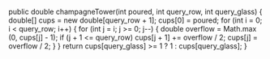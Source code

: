public double champagneTower(int poured, int query_row, int query_glass) {
double[] cups = new double[query_row + 1];
cups[0] = poured;
for (int i = 0; i < query_row; i++) {
for (int j = i; j >= 0; j--) {
double overflow = Math.max (0, cups[j] - 1);
if (j + 1 <= query_row)
cups[j + 1] += overflow / 2;
cups[j] = overflow / 2;
}
}
return cups[query_glass] >= 1 ? 1 : cups[query_glass];
}